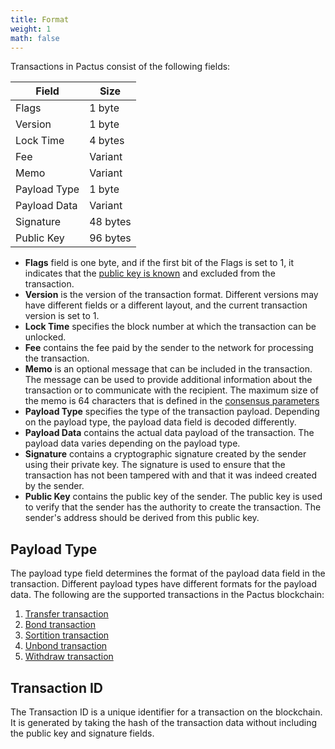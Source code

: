 ```yaml
---
title: Format
weight: 1
math: false
---
```


Transactions in Pactus consist of the following fields:

| Field        | Size     |
| ------------ | -------- |
| Flags        | 1 byte   |
| Version      | 1 byte   |
| Lock Time    | 4 bytes  |
| Fee          | Variant  |
| Memo         | Variant  |
| Payload Type | 1 byte   |
| Payload Data | Variant  |
| Signature    | 48 bytes |
| Public Key   | 96 bytes |

- **Flags** field is one byte, and if the first bit of the Flags is set to 1, it indicates that the
  [public key is known](https://pips.pactus.org/PIPs/pip-4) and excluded from the transaction.
- **Version** is the version of the transaction format. Different versions may have different fields or
  a different layout, and the current transaction version is set to 1.
- **Lock Time** specifies the block number at which the transaction can be unlocked.
- **Fee** contains the fee paid by the sender to the network for processing the transaction.
- **Memo** is an optional message that can be included in the transaction.
  The message can be used to provide additional information about the transaction or to communicate with the recipient.
  The maximum size of the memo is 64 characters that is defined in the
  [consensus parameters](/protocol/consensus/parameters/)
- **Payload Type** specifies the type of the transaction payload.
  Depending on the payload type, the payload data field is decoded differently.
- **Payload Data** contains the actual data payload of the transaction.
  The payload data varies depending on the payload type.
- **Signature** contains a cryptographic signature created by the sender using their private key.
  The signature is used to ensure that the transaction has not been tampered with and that it was indeed created by the sender.
- **Public Key** contains the public key of the sender.
  The public key is used to verify that the sender has the authority to create the transaction.
  The sender's address should be derived from this public key.

## Payload Type

The payload type field determines the format of the payload data field in the transaction.
Different payload types have different formats for the payload data.
The following are the supported transactions in the Pactus blockchain:

1. [Transfer transaction](/protocol/transaction/transfer)
2. [Bond transaction](/protocol/transaction/bond)
3. [Sortition transaction](/protocol/transaction/sortition)
4. [Unbond transaction](/protocol/transaction/unbond)
5. [Withdraw transaction](/protocol/transaction/withdraw)

## Transaction ID

The Transaction ID is a unique identifier for a transaction on the blockchain.
It is generated by taking the hash of the transaction data without including the public key and signature fields.
